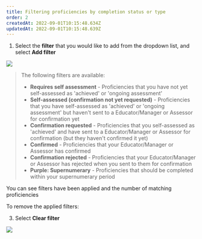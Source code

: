 ```yaml
---
title: Filtering proficiencies by completion status or type​
order: 2
createdAt: 2022-09-01T10:15:48.634Z
updatedAt: 2022-09-01T10:15:48.639Z
---
```

1. Select the **filter** that you would like to add from the dropdown list, and select **Add filter​**

![](/img/l_self-assess-proficiencies_0.png)

> The following filters are available:
>
> * **Requires self assessment** - Proficiencies that you have not yet self-assessed as 'achieved' or 'ongoing assessment'
> * **Self-assessed (confirmation not yet requested)** - Proficiencies that you have self-assessed as 'achieved' or 'ongoing assessment' but haven't sent to a Educator/Manager or Assessor for confirmation yet 
> * **Confirmation requested** - Proficiencies that you self-assessed as 'achieved' and have sent to a Educator/Manager or Assessor for confirmation (but they haven't confirmed it yet)
> * **Confirmed** - Proficiencies that your Educator/Manager or Assessor has confirmed
> * **Confirmation rejected** - Proficiencies that your Educator/Manager or Assessor has rejected when you sent to them for confirmation
> * **Purple: Supernumerary** - Proficiencies that should be completed within your supernumerary period

You can see filters have been applied and the number of matching proficiencies​

To remove the applied filters:​

3. Select **Clear filter ​**

![](/img/l_self-assess-proficiencies_0_1.png)